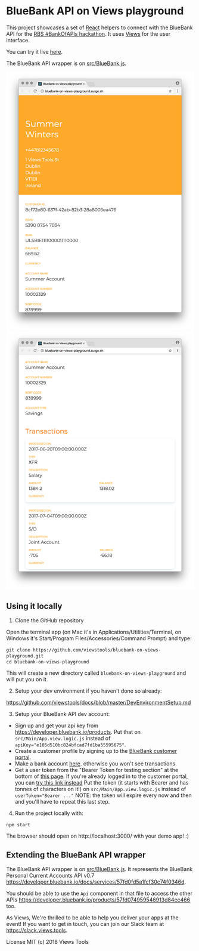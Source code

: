 # BlueBank API on Views playground

This project showcases a set of [React](https://reactjs.org/) helpers to connect with the BlueBank API for the [RBS #BankOfAPIs hackathon](http://www.bankofapis.com/schedule/).
It uses [Views](https://docs.views.tools) for the user interface.

You can try it live [here](https://bluebank-on-views-playground.surge.sh).

The BlueBank API wrapper is on [src/BlueBank.js](src/BlueBank.js).

![screenshot](screenshot1.png)
![screenshot](screenshot2.png)

## Using it locally
1. Clone the GitHub repository

Open the terminal app (on Mac it's in Applications/Utilities/Terminal, on Windows it's Start/Program Files/Accessories/Command Prompt) and type:
```
git clone https://github.com/viewstools/bluebank-on-views-playground.git
cd bluebank-on-views-playground
```

This will create a new directory called `bluebank-on-views-playground` and will
put you on it.

2. Setup your dev environment if you haven't done so already:

https://github.com/viewstools/docs/blob/master/DevEnvironmentSetup.md

3. Setup your BlueBank API dev account:

- Sign up and get your api key from https://developer.bluebank.io/products.
  Put that on `src/Main/App.view.logic.js` instead of `apiKey="e105d510bc824bfcad7fd1ba55595675"`.
- Create a customer profile by signing up to the [BlueBank customer portal](https://bb-customers.azurewebsites.net/).
- Make a bank account
  [here](https://bb-customers.azurewebsites.net/BankAccounts).
  otherwise you won't see transactions.
- Get a user token from the "Bearer Token for testing section" at the bottom of [this
  page](https://bb-customers.azurewebsites.net/).
  If you're already logged in to the customer portal, you can [try this link
  instead](https://login.microsoftonline.com/bluebankb2c.onmicrosoft.com/oauth2/v2.0/authorize?p=B2C_1_BlueBankSUSI&client_Id=40957b9c-63bc-4ab4-9ecb-67b543c8e4ca&nonce=defaultNonce&redirect_uri=https%3A%2F%2Fbb-customers.azurewebsites.net%2Fhome%2Fjwt%2F&scope=openid&response_type=id_token&prompt=login)
  Put the token (it starts with Bearer and has tonnes of characters on it!) on
  `src/Main/App.view.logic.js` instead of `userToken="Bearer ..."`
  NOTE: the token will expire every now and then and you'll have to repeat this
  last step.

4. Run the project locally with:
```
npm start
```

The browser should open on http://localhost:3000/ with your demo app! :)

## Extending the BlueBank API wrapper

The BlueBank API wrapper is on [src/BlueBank.js](src/BlueBank.js).
It represents the BlueBank Personal Current Accounts API v0.7
https://developer.bluebank.io/docs/services/57fd0fd5a1fcf30c74f0346d.

You should be able to use the `Api` component in that file to access
the other APIs https://developer.bluebank.io/products/57fd074959546913d84cc466
too.


As Views, We're thrilled to be able to help you deliver your apps at the event!
If you want to get in touch, you can join our Slack team at https://slack.views.tools.

License MIT
(c) 2018 Views Tools
